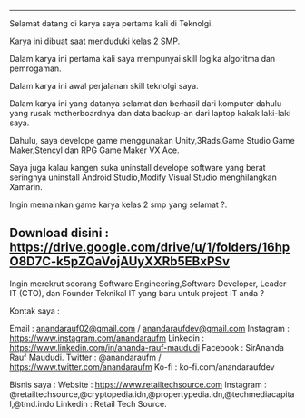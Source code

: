 -----------------------------------------------------------------------------------------------------------------------------------------------------------------------------------

Selamat datang di karya saya pertama kali di Teknolgi.

Karya ini dibuat saat menduduki kelas 2 SMP.

Dalam karya ini pertama kali saya mempunyai skill logika algoritma dan pemrogaman.

Dalam karya ini awal perjalanan skill teknolgi saya.

Dalam karya ini yang datanya selamat dan berhasil dari komputer dahulu yang rusak motherboardnya dan data backup-an dari laptop kakak laki-laki saya.

Dahulu, saya develope game menggunakan Unity,3Rads,Game Studio Game Maker,Stencyl dan RPG Game Maker VX Ace.

Saya juga kalau kangen suka uninstall develope software yang berat seringnya uninstall Android Studio,Modify Visual Studio menghilangkan Xamarin.

Ingin memainkan game karya kelas 2 smp yang selamat ?.

Download disini : 
https://drive.google.com/drive/u/1/folders/16hpO8D7C-k5pZQaVojAUyXXRb5EBxPSv
-----------------------------------------------------------------------------------------------------------------------------------------------------------------------------------

Ingin merekrut seorang Software Engineering,Software Developer, Leader IT (CTO), dan Founder Teknikal IT yang baru untuk project IT anda ?

Kontak saya :

Email : anandarauf02@gmail.com / anandaraufdev@gmail.com
Instagram : https://www.instagram.com/anandaraufm
Linkedin : https://www.linkedin.com/in/ananda-rauf-maududi
Facebook : SirAnanda Rauf Maududi.
Twitter : @anandaraufm / https://www.twitter.com/anandaraufm
Ko-fi : ko-fi.com/anandaraufdev

Bisnis saya : 
Website : https://www.retailtechsource.com
Instagram : @retailtechsource,@cryptopedia.idn,@propertypedia.idn,@techmediacapital,@tmd.indo
Linkedin : Retail Tech Source.


